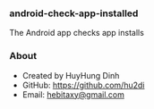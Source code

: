 ### android-check-app-installed
The Android app checks app installs

### About
- Created by HuyHung Dinh
- GitHub: https://github.com/hu2di
- Email: hebitaxy@gmail.com
